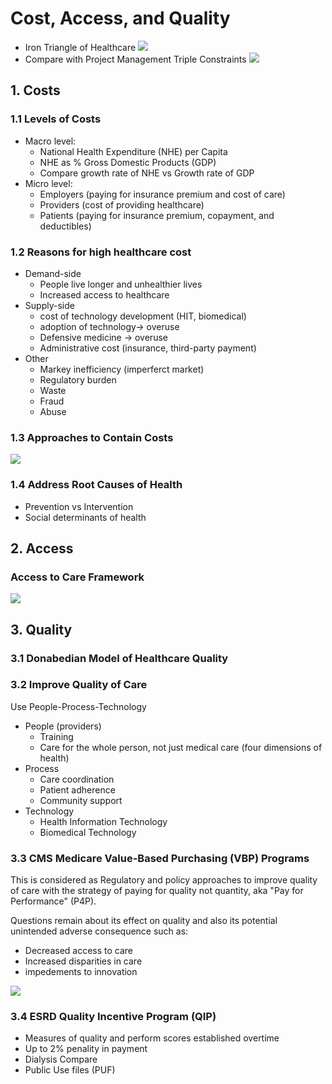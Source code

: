 # Cost, Access, and Quality
- Iron Triangle of Healthcare
![](../images/Iron_Triangle_of_Healthcare.png)
- Compare with Project Management Triple Constraints
![](../images/PM-Triple-Constraints.jpg)
## 1. Costs
### 1.1 Levels of Costs
- Macro level: 
    - National Health Expenditure (NHE) per Capita
    - NHE as % Gross Domestic Products (GDP) 
    - Compare growth rate of NHE vs Growth rate of GDP
- Micro level:
    - Employers (paying for insurance premium and cost of care)
    - Providers (cost of providing healthcare)
    - Patients (paying for insurance premium, copayment, and deductibles)
### 1.2 Reasons for high healthcare cost
- Demand-side
    - People live longer and unhealthier lives
    - Increased access to healthcare
- Supply-side
    - cost of technology development (HIT, biomedical)
    - adoption of technology-> overuse
    - Defensive medicine -> overuse
    - Administrative cost (insurance, third-party payment)
- Other
    - Markey inefficiency (imperferct market)
    - Regulatory burden
    - Waste
    - Fraud
    - Abuse   
### 1.3 Approaches to Contain Costs
![](../images/cost_containment.jpg)

### 1.4 Address Root Causes of Health 
- Prevention vs Intervention 
- Social determinants of health

## 2. Access
### Access to Care Framework
![](../images/Access_to_Care_Framework.jpg)
## 3. Quality
### 3.1 Donabedian Model of Healthcare Quality

### 3.2 Improve Quality of Care
Use People-Process-Technology 
- People (providers)
    - Training
    - Care for the whole person, not just medical care (four dimensions of health)
- Process
    - Care coordination
    - Patient adherence 
    - Community support
- Technology
    - Health Information Technology
    - Biomedical Technology
### 3.3 CMS Medicare Value-Based Purchasing (VBP) Programs 
This is considered as Regulatory and policy approaches to improve quality of care with the strategy
of paying for quality not quantity, aka "Pay for Performance" (P4P). 

Questions remain about its effect on quality and also its potential unintended adverse consequence such as:
- Decreased access to care
- Increased disparities in care
- impedements to innovation

![](../images/CMS_VBP_Programs.jpg)

### 3.4 ESRD Quality Incentive Program (QIP) 
- Measures of quality and perform scores established overtime
- Up to 2% penality in payment
- Dialysis Compare 
- Public Use files (PUF)
